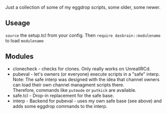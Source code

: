Just a collection of some of my eggdrop scripts, some older, some newer.

## Useage

`source` the setup.tcl from your config.
Then `require dasbrain::modulename` to load `modulename`

## Modules

* clonecheck - checks for clones. Only really works on UnrealIRCd.
* pubeval - let's owners (or everyone) execute scripts in a "safe" interp.  
  Note: The safe interp was designed with the idea that channel owners can load their own channel managment scripts there.  
  Therefore, commands like `putmode` or `putkick` are available.
* safe.tcl - Drop-in replacement for the safe base.
* interp - Backend for pubeval - uses my own safe base (see above) and adds some eggdrop commands to the interp.
